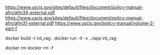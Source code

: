 https://www.uscis.gov/sites/default/files/document/policy-manual-afm/afm34-external.pdf
https://www.uscis.gov/sites/default/files/document/policy-manual-afm/afm31-external.pdf
https://www.uscis.gov/policy-manual/volume-2-part-f


docker build -t int_rag .
docker run -it -v .:/app int_rag

docker rm <CONTAINER ID or NAME>
docker rm -f <CONTAINER ID or NAME>